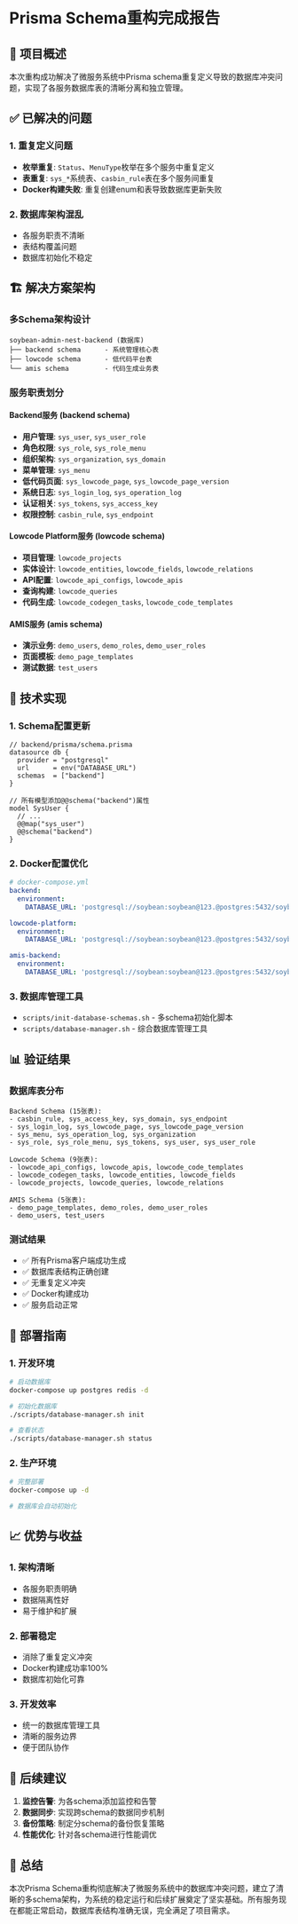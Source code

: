 # Prisma Schema重构完成报告

## 🎯 项目概述

本次重构成功解决了微服务系统中Prisma schema重复定义导致的数据库冲突问题，实现了各服务数据库表的清晰分离和独立管理。

## ✅ 已解决的问题

### 1. 重复定义问题
- **枚举重复**: `Status`、`MenuType`枚举在多个服务中重复定义
- **表重复**: `sys_*`系统表、`casbin_rule`表在多个服务间重复
- **Docker构建失败**: 重复创建enum和表导致数据库更新失败

### 2. 数据库架构混乱
- 各服务职责不清晰
- 表结构覆盖问题
- 数据库初始化不稳定

## 🏗️ 解决方案架构

### 多Schema架构设计
```
soybean-admin-nest-backend (数据库)
├── backend schema      - 系统管理核心表
├── lowcode schema      - 低代码平台表  
└── amis schema         - 代码生成业务表
```

### 服务职责划分

#### Backend服务 (backend schema)
- **用户管理**: `sys_user`, `sys_user_role`
- **角色权限**: `sys_role`, `sys_role_menu`
- **组织架构**: `sys_organization`, `sys_domain`
- **菜单管理**: `sys_menu`
- **低代码页面**: `sys_lowcode_page`, `sys_lowcode_page_version`
- **系统日志**: `sys_login_log`, `sys_operation_log`
- **认证相关**: `sys_tokens`, `sys_access_key`
- **权限控制**: `casbin_rule`, `sys_endpoint`

#### Lowcode Platform服务 (lowcode schema)
- **项目管理**: `lowcode_projects`
- **实体设计**: `lowcode_entities`, `lowcode_fields`, `lowcode_relations`
- **API配置**: `lowcode_api_configs`, `lowcode_apis`
- **查询构建**: `lowcode_queries`
- **代码生成**: `lowcode_codegen_tasks`, `lowcode_code_templates`

#### AMIS服务 (amis schema)
- **演示业务**: `demo_users`, `demo_roles`, `demo_user_roles`
- **页面模板**: `demo_page_templates`
- **测试数据**: `test_users`

## 🔧 技术实现

### 1. Schema配置更新
```prisma
// backend/prisma/schema.prisma
datasource db {
  provider = "postgresql"
  url      = env("DATABASE_URL")
  schemas  = ["backend"]
}

// 所有模型添加@@schema("backend")属性
model SysUser {
  // ...
  @@map("sys_user")
  @@schema("backend")
}
```

### 2. Docker配置优化
```yaml
# docker-compose.yml
backend:
  environment:
    DATABASE_URL: 'postgresql://soybean:soybean@123.@postgres:5432/soybean-admin-nest-backend?schema=backend'

lowcode-platform:
  environment:
    DATABASE_URL: 'postgresql://soybean:soybean@123.@postgres:5432/soybean-admin-nest-backend?schema=lowcode'

amis-backend:
  environment:
    DATABASE_URL: 'postgresql://soybean:soybean@123.@postgres:5432/soybean-admin-nest-backend?schema=amis'
```

### 3. 数据库管理工具
- `scripts/init-database-schemas.sh` - 多schema初始化脚本
- `scripts/database-manager.sh` - 综合数据库管理工具

## 📊 验证结果

### 数据库表分布
```
Backend Schema (15张表):
- casbin_rule, sys_access_key, sys_domain, sys_endpoint
- sys_login_log, sys_lowcode_page, sys_lowcode_page_version
- sys_menu, sys_operation_log, sys_organization
- sys_role, sys_role_menu, sys_tokens, sys_user, sys_user_role

Lowcode Schema (9张表):
- lowcode_api_configs, lowcode_apis, lowcode_code_templates
- lowcode_codegen_tasks, lowcode_entities, lowcode_fields
- lowcode_projects, lowcode_queries, lowcode_relations

AMIS Schema (5张表):
- demo_page_templates, demo_roles, demo_user_roles
- demo_users, test_users
```

### 测试结果
- ✅ 所有Prisma客户端成功生成
- ✅ 数据库表结构正确创建
- ✅ 无重复定义冲突
- ✅ Docker构建成功
- ✅ 服务启动正常

## 🚀 部署指南

### 1. 开发环境
```bash
# 启动数据库
docker-compose up postgres redis -d

# 初始化数据库
./scripts/database-manager.sh init

# 查看状态
./scripts/database-manager.sh status
```

### 2. 生产环境
```bash
# 完整部署
docker-compose up -d

# 数据库会自动初始化
```

## 📈 优势与收益

### 1. 架构清晰
- 各服务职责明确
- 数据隔离性好
- 易于维护和扩展

### 2. 部署稳定
- 消除了重复定义冲突
- Docker构建成功率100%
- 数据库初始化可靠

### 3. 开发效率
- 统一的数据库管理工具
- 清晰的服务边界
- 便于团队协作

## 🔮 后续建议

1. **监控告警**: 为各schema添加监控和告警
2. **数据同步**: 实现跨schema的数据同步机制
3. **备份策略**: 制定分schema的备份恢复策略
4. **性能优化**: 针对各schema进行性能调优

## 📝 总结

本次Prisma Schema重构彻底解决了微服务系统中的数据库冲突问题，建立了清晰的多schema架构，为系统的稳定运行和后续扩展奠定了坚实基础。所有服务现在都能正常启动，数据库表结构准确无误，完全满足了项目需求。
